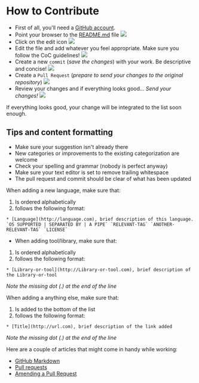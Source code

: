 # How to Contribute

* First of all, you'll need a [GitHub account](https://github.com/join).
* Point your browser to the [README.md](https://github.com/lvm/awesome-livecoding/blob/master/README.md) file
![](https://raw.githubusercontent.com/lvm/awesome-livecoding/images/readme.md.png)
* Click on the edit icon 
![](https://raw.githubusercontent.com/lvm/awesome-livecoding/images/click-edit.png)
* Edit the file and add whatever you feel appropriate. Make sure you follow the CoC guidelines!
![](https://raw.githubusercontent.com/lvm/awesome-livecoding/images/edit-file.png)
* Create a new `commit` (_save the changes_) with your work. Be descriptive and concise!
![](https://raw.githubusercontent.com/lvm/awesome-livecoding/images/save-commit.png)
* Create a `Pull Request` (_prepare to send your changes to the original repository_)
![](https://raw.githubusercontent.com/lvm/awesome-livecoding/images/new-pull-request.png)
* Review your changes and if everything looks good... _Send your changes!_
![](https://raw.githubusercontent.com/lvm/awesome-livecoding/images/create-pull-request.png)

If everything looks good, your change will be integrated to the list soon enough.  

## Tips and content formatting

* Make sure your suggestion isn't already there
* New categories or improvements to the existing categorization are welcome
* Check your spelling and grammar (nobody is perfect anyway)
* Make sure your text editor is set to remove trailing whitespace
* The pull request and commit should be clear of what has been updated


When adding a new language, make sure that:

1. Is ordered alphabetically
2. follows the following format:
```
* [Language](http://language.com), brief description of this language. `OS SUPPORTED | SEPARATED BY | A PIPE` `RELEVANT-TAG` `ANOTHER-RELEVANT-TAG` `LICENSE`
```

* When adding tool/library, make sure that:

1. Is ordered alphabetically
2. follows the following format:
```
* [Library-or-tool](http://Library-or-tool.com), brief description of the Library-or-tool
```
_Note the missing dot (.) at the end of the line_

When adding a anything else, make sure that:

1. Is added to the bottom of the list
2. follows the following format:
```
* [Title](http://url.com), brief description of the link added
```
_Note the missing dot (.) at the end of the line_


Here are a couple of articles that might come in handy while working:

* [GitHub Markdown](https://help.github.com/categories/writing-on-github/)
* [Pull requests](https://help.github.com/articles/using-pull-requests/)
* [Amending a Pull Request](https://github.com/RichardLitt/docs/blob/master/amending-a-commit-guide.md)
